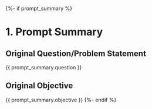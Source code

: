 {%- if prompt_summary %}
# 1. Prompt Summary
## Original Question/Problem Statement
{{ prompt_summary.question }}

## Original Objective
{{ prompt_summary.objective }}
{%- endif %}
